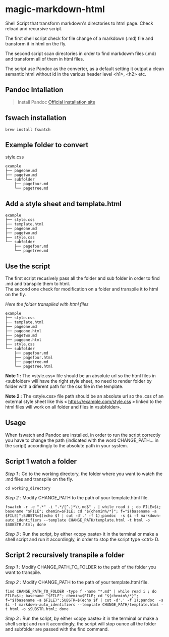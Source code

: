 # magic-markdown-html
Shell Script that transform markdown's directories to html page. Check reload and recursive script.

The first shell script check for file change of a markdown (.md) file and transform it in html on the fly.

The second script scan directories in order to find markdowm files (.md) and transform all of them in html files.

The script use Pandoc as the converter, as a default setting it output a clean semantic html without id in the various header level \<h1>, \<h2> etc.

## Pandoc Intallation

>Install Pandoc [Official installation site](https://pandoc.org/installing.html)

## fswach installation


```
brew install fswatch
```
## Example folder to convert
style.css
```
example
├── pageone.md
├── pagetwo.md
└── subfolder
    ├── pagefour.md
    └── pagetree.md
```
## Add a style sheet and template.html
```
example
├── style.css
├── template.html
├── pageone.md
├── pagetwo.md
├── style.css
└── subfolder
    ├── pagefour.md
    └── pagetree.md
```
## Use the script
The first script recusively pass all the folder and sub folder in order to find .md and transpile them to html.  
The second one check for modification on a folder and transpile it to html on the fly.

*Here the folder transpiled with html files* 

```
example
├── style.css
├── template.html
├── pageone.md
├── pageone.html
├── pagetwo.md
├── pageone.html
├── style.css
└── subfolder
    ├── pagefour.md
    ├── pagefour.html
    ├── pagetree.md
    └── pagetree.html
```
**Note 1 :** The «style.css» file should be an absolute url so the html files in «subfolder» will have the right style sheet, no need to render folder by folder with a diferent path for the css file in the template.

**Note 2 :** The «style.css» file path should be an absolute url so the .css of an external style sheet like this « https://example.com/style.css » linked to the html files will work on all folder and files in «subfolder».
## Usage
When fswatch and Pandoc are installed, in order to run the script correctly you have to change the path (indicated with the word CHANGE_PATH... in the script) accordingly to the absolute path in your system.

## Script 1 watch a folder

*Step 1 :* Cd to the working directory, the folder where you want to watch the .md files and transpile on the fly.
```
cd working_directory
```
*Step 2 :* Modify CHANGE_PATH to the path of your template.html file.
```
fswatch -r -e ".*" -i ".*/[^.]*\\.md$" . | while read i ; do FILE=$i; basename "$FILE"; chemin=$FILE; cd "${chemin%/*}"; f="$(basename -a $FILE)";SUBSTR=$(echo $f | cut -d'.' -f 1);pandoc  -s $i -f markdown-auto_identifiers --template CHANGE_PATH/template.html -t html -o $SUBSTR.html; done
```
*Step 3 :* Run the script, by either «copy paste» it in the terminal or make a shell script and run it accordingly, in order to stop the script type \<ctrl> D.
## Script 2 recursively transpile a folder
*Step 1 :* Modify CHANGE_PATH_TO_FOLDER to the path of the folder you want to transpile.

*Step 2 :* Modify CHANGE_PATH to the path of your template.html file.
```
find CHANGE_PATH_TO_FOLDER -type f -name "*.md" | while read i ; do FILE=$i; basename "$FILE"; chemin=$FILE; cd "${chemin%/*}"; f="$(basename -a $FILE)";SUBSTR=$(echo $f | cut -d'.' -f 1);pandoc  -s $i -f markdown-auto_identifiers --template CHANGE_PATH/template.html -t html -o $SUBSTR.html; done
```
*Step 3 :* Run the script, by either «copy paste» it in the terminal or make a shell script and run it accordingly, the script will stop ounce all the folder and subfolder are passed with the find command.